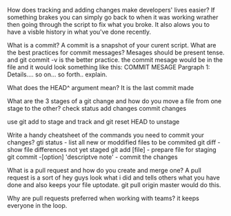 How does tracking and adding changes make developers' lives easier?
If something brakes you can simply go back to when it was working wrather then going through the script to fix what you broke. It also alows you to have a visble history in what you've done recently.

What is a commit?
A commit is a snapshot of your curent script.
What are the best practices for commit messages?
Mesages should be present tense.
and git commit -v is the better practice. the commit mesage would be in the file and it would look something like this:
COMMIT MESAGE
Pargraph 1:
Details....
so on...
so forth..
explain.

What does the HEAD^ argument mean?
It is the last commit made

What are the 3 stages of a git change and how do you move a file from one stage to the other?
check status
add changes
commit changes

use git add to stage and track and git reset HEAD to unstage

Write a handy cheatsheet of the commands you need to commit your changes?
gti status - list all new or moddified files to be commited
git diff - show file differences not yet staged
git add [file] - prepare file for staging
git commit -[option] 'descriptve note' - commit the changes

What is a pull request and how do you create and merge one?
A pull request is a sort of hey guys look what i did and tells others what you have done
and also keeps your file uptodate.
git pull origin master would do this.

Why are pull requests preferred when working with teams?
it keeps everyone in the loop.